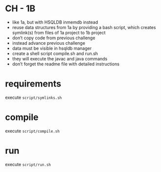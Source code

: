 # CH - 1B
* like 1a, but with HSQLDB inmemdb instead
* reuse data structures from 1a by providing a bash script, which creates symlink(s) from files of 1a project to 1b project
* don’t copy code from previous challenge
* instead advance previous challenge
* data must be visible in hsqldb manager
* create a shell script compile.sh and run.sh
* they will execute the javac and java commands
* don’t forget the readme file with detailed instructions

# requirements
execute `script/symlinks.sh`

# compile
execute `script/compile.sh`

# run
execute `script/run.sh`

